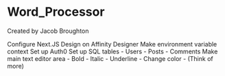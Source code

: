 # Word_Processor
Created by Jacob Broughton


<!-- Steps (In order) -->
Configure Next.JS 
Design on Affinity Designer
Make environment variable context
Set up Auth0
Set up SQL tables
    - Users
    - Posts
    - Comments
Make main text editor area
    - Bold
    - Italic
    - Underline
    - Change color
    - (Think of more)
